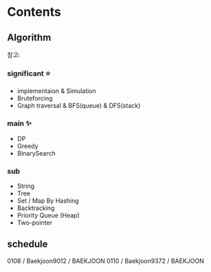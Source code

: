 # Contents

## Algorithm

참고: <!-- https://myeongmy.tistory.com/55 -->

### significant ⭐

* implementaion & Simulation
* Bruteforcing
* Graph traversal & BFS(queue) & DFS(stack)

### main ✨

* DP
* Greedy
* BinarySearch

### sub

* String
* Tree
* Set / Map By Hashing
* Backtracking
* Priority Queue (Heap)
* Two-pointer

## schedule

0108 / Baekjoon9012 / BAEKJOON
0110 / Baekjoon9372 / BAEKJOON
